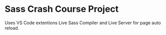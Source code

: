 # Sass Crash Course Project
Uses VS Code extentions Live Sass Compiler and Live Server for page auto reload.